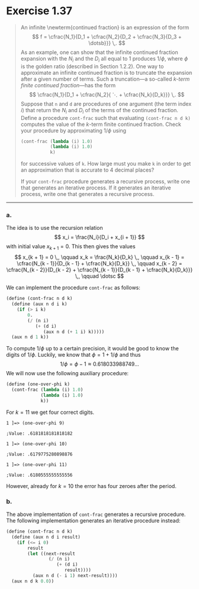 # Exercise 1.37

> An infinite \newterm{continued fraction} is an expression of the form
> $$
>   f = \cfrac{N_1}{D_1 + \cfrac{N_2}{D_2 + \cfrac{N_3}{D_3 + \dotsb}}} \,.
> $$
> As an example, one can show that the infinite continued fraction expansion with the $N_i$ and the $D_i$ all equal to $1$ produces $1 / ϕ$, where $ϕ$ is the golden ratio (described in Section 1.2.2).
> One way to approximate an infinite continued fraction is to truncate the expansion after a given number of terms.
> Such a truncation—a so-called _$k$-term finite continued fraction_—has the form
> $$
>   \cfrac{N_1}{D_1 + \cfrac{N_2}{ ⋱ + \cfrac{N_k}{D_k}}} \,.
> $$
> Suppose that `n` and `d` are procedures of one argument (the term index $i$) that return the $N_i$ and $D_i$ of the terms of the continued fraction.
> Define a procedure `cont-frac` such that evaluating `(cont-frac n d k)` computes the value of the $k$-term finite continued fraction.
> Check your procedure by approximating $1 / ϕ$ using
> ```scheme
> (cont-frac (lambda (i) 1.0)
>            (lambda (i) 1.0)
>            k)
> ```
> for successive values of `k`.
> How large must you make `k` in order to get an approximation that is accurate to $4$ decimal places?
>
> If your `cont-frac` procedure generates a recursive process, write one that generates an iterative process.
> If it generates an iterative process, write one that generates a recursive process.

---

### a.

The idea is to use the recursion relation
$$
  x_i = \frac{N_i}{D_i + x_{i + 1}}
$$
with initial value $x_{k + 1} = 0$.
This then gives the values
$$
  x_{k + 1} = 0 \,, \qquad
  x_k = \frac{N_k}{D_k} \,, \qquad
  x_{k - 1} = \cfrac{N_{k - 1}}{D_{k - 1} + \cfrac{N_k}{D_k}} \,, \qquad
  x_{k - 2} = \cfrac{N_{k - 2}}{D_{k - 2} + \cfrac{N_{k - 1}}{D_{k - 1} + \cfrac{N_k}{D_k}}} \,, \qquad
  \dotsc
$$

We can implement the procedure `cont-frac` as follows:
```scheme
(define (cont-frac n d k)
  (define (aux n d i k)
    (if (> i k)
        0.
        (/ (n i)
           (+ (d i)
              (aux n d (+ 1 i) k)))))
  (aux n d 1 k))
```

To compute $1 / ϕ$ up to a certain precision, it would be good to know the digits of $1 / ϕ$.
Luckily, we know that $ϕ = 1 + 1 / ϕ$ and thus
$$
  1 / ϕ = ϕ - 1 ≈ 0.618033988749…
$$
We will now use the following auxiliary procedure:
```scheme
(define (one-over-phi k)
  (cont-frac (lambda (i) 1.0)
             (lambda (i) 1.0)
             k))
```
For $k = 11$ we get four correct digits.
```text
1 ]=> (one-over-phi 9)

;Value: .6181818181818182

1 ]=> (one-over-phi 10)

;Value: .6179775280898876

1 ]=> (one-over-phi 11)

;Value: .6180555555555556
```
However, already for $k = 10$ the error has four zeroes after the period.



### b.

The above implementation of `cont-frac` generates a recursive procedure.
The following implementation generates an iterative procedure instead:
```scheme
(define (cont-frac n d k)
  (define (aux n d i result)
    (if (<= i 0)
        result
        (let ((next-result
                (/ (n i)
                   (+ (d i)
                      result))))
          (aux n d (- i 1) next-result))))
  (aux n d k 0.0))
```
